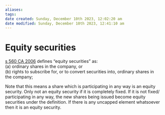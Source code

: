 ```yaml
---
aliases: 
tags: 
date created: Sunday, December 10th 2023, 12:02:20 am
date modified: Sunday, December 10th 2023, 12:41:10 am
---
```


# Equity securities

[s 560 CA 2006](https://www.legislation.gov.uk/ukpga/2006/46/section/560) defines “equity securities” as:  
(a) ordinary shares in the company, or  
(b) rights to subscribe for, or to convert securities into, ordinary shares in the company;

Note that this means a share which is participating in any way is an equity security. Only not an equity security if it is completely fixed. If it is not fixed/ participating in any way, the new shares being issued become equity securities under the definition. If there is any uncapped element whatsoever then it is an equity security.
